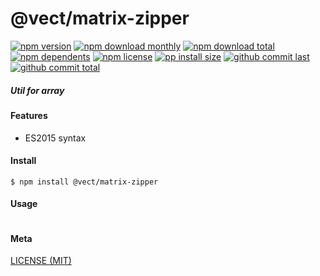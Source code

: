 # @vect/matrix-zipper

[![npm version][badge-npm-version]][url-npm]
[![npm download monthly][badge-npm-download-monthly]][url-npm]
[![npm download total][badge-npm-download-total]][url-npm]
[![npm dependents][badge-npm-dependents]][url-github]
[![npm license][badge-npm-license]][url-npm]
[![pp install size][badge-pp-install-size]][url-pp]
[![github commit last][badge-github-last-commit]][url-github]
[![github commit total][badge-github-commit-count]][url-github]

[//]: <> (Shields)
[badge-npm-version]: https://flat.badgen.net/npm/v/@vect/matrix-zipper
[badge-npm-download-monthly]: https://flat.badgen.net/npm/dm/@vect/matrix-zipper
[badge-npm-download-total]:https://flat.badgen.net/npm/dt/@vect/matrix-zipper
[badge-npm-dependents]: https://flat.badgen.net/npm/dependents/@vect/matrix-zipper
[badge-npm-license]: https://flat.badgen.net/npm/license/@vect/matrix-zipper
[badge-pp-install-size]: https://flat.badgen.net/packagephobia/install/@vect/matrix-zipper
[badge-github-last-commit]: https://flat.badgen.net/github/last-commit/hoyeungw/vect
[badge-github-commit-count]: https://flat.badgen.net/github/commits/hoyeungw/vect

[//]: <> (Link)
[url-npm]: https://npmjs.org/package/@vect/matrix-zipper
[url-pp]: https://packagephobia.now.sh/result?prev=@vect/matrix-zipper
[url-github]: https://github.com/hoyeungw/vect

##### Util for array

#### Features

- ES2015 syntax

#### Install
```console
$ npm install @vect/matrix-zipper
```

#### Usage
```js
```

#### Meta
[LICENSE (MIT)](LICENSE)
